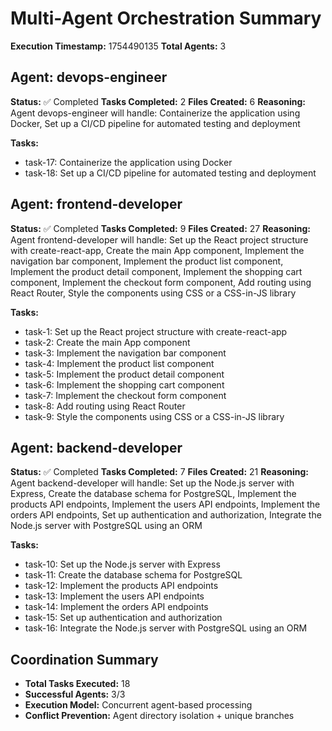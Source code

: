 # Multi-Agent Orchestration Summary

**Execution Timestamp:** 1754490135
**Total Agents:** 3

## Agent: devops-engineer

**Status:** ✅ Completed
**Tasks Completed:** 2
**Files Created:** 6
**Reasoning:** Agent devops-engineer will handle: Containerize the application using Docker, Set up a CI/CD pipeline for automated testing and deployment

**Tasks:**
- task-17: Containerize the application using Docker
- task-18: Set up a CI/CD pipeline for automated testing and deployment

## Agent: frontend-developer

**Status:** ✅ Completed
**Tasks Completed:** 9
**Files Created:** 27
**Reasoning:** Agent frontend-developer will handle: Set up the React project structure with create-react-app, Create the main App component, Implement the navigation bar component, Implement the product list component, Implement the product detail component, Implement the shopping cart component, Implement the checkout form component, Add routing using React Router, Style the components using CSS or a CSS-in-JS library

**Tasks:**
- task-1: Set up the React project structure with create-react-app
- task-2: Create the main App component
- task-3: Implement the navigation bar component
- task-4: Implement the product list component
- task-5: Implement the product detail component
- task-6: Implement the shopping cart component
- task-7: Implement the checkout form component
- task-8: Add routing using React Router
- task-9: Style the components using CSS or a CSS-in-JS library

## Agent: backend-developer

**Status:** ✅ Completed
**Tasks Completed:** 7
**Files Created:** 21
**Reasoning:** Agent backend-developer will handle: Set up the Node.js server with Express, Create the database schema for PostgreSQL, Implement the products API endpoints, Implement the users API endpoints, Implement the orders API endpoints, Set up authentication and authorization, Integrate the Node.js server with PostgreSQL using an ORM

**Tasks:**
- task-10: Set up the Node.js server with Express
- task-11: Create the database schema for PostgreSQL
- task-12: Implement the products API endpoints
- task-13: Implement the users API endpoints
- task-14: Implement the orders API endpoints
- task-15: Set up authentication and authorization
- task-16: Integrate the Node.js server with PostgreSQL using an ORM

## Coordination Summary

- **Total Tasks Executed:** 18
- **Successful Agents:** 3/3
- **Execution Model:** Concurrent agent-based processing
- **Conflict Prevention:** Agent directory isolation + unique branches

